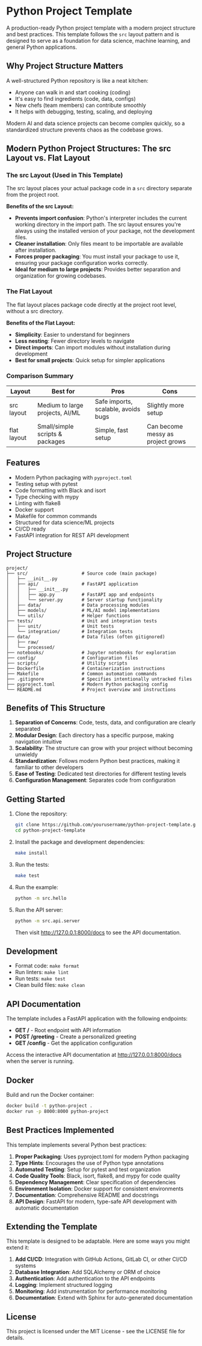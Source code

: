 # Python Project Template

A production-ready Python project template with a modern project structure and best practices. This template follows the `src` layout pattern and is designed to serve as a foundation for data science, machine learning, and general Python applications.

## Why Project Structure Matters

A well-structured Python repository is like a neat kitchen:

- Anyone can walk in and start cooking (coding)
- It's easy to find ingredients (code, data, configs)
- New chefs (team members) can contribute smoothly
- It helps with debugging, testing, scaling, and deploying

Modern AI and data science projects can become complex quickly, so a standardized structure prevents chaos as the codebase grows.

## Modern Python Project Structures: The src Layout vs. Flat Layout

### The src Layout (Used in This Template)

The src layout places your actual package code in a `src` directory separate from the project root.

**Benefits of the src Layout:**

- **Prevents import confusion**: Python's interpreter includes the current working directory in the import path. The src layout ensures you're always using the installed version of your package, not the development files.
- **Cleaner installation**: Only files meant to be importable are available after installation.
- **Forces proper packaging**: You must install your package to use it, ensuring your package configuration works correctly.
- **Ideal for medium to large projects**: Provides better separation and organization for growing codebases.

### The Flat Layout

The flat layout places package code directly at the project root level, without a src directory.

**Benefits of the Flat Layout:**

- **Simplicity**: Easier to understand for beginners
- **Less nesting**: Fewer directory levels to navigate
- **Direct imports**: Can import modules without installation during development
- **Best for small projects**: Quick setup for simpler applications

### Comparison Summary

| Layout | Best for | Pros | Cons |
|--------|----------|------|------|
| src layout | Medium to large projects, AI/ML | Safe imports, scalable, avoids bugs | Slightly more setup |
| flat layout | Small/simple scripts & packages | Simple, fast setup | Can become messy as project grows |

## Features

- Modern Python packaging with `pyproject.toml`
- Testing setup with pytest
- Code formatting with Black and isort
- Type checking with mypy
- Linting with flake8
- Docker support
- Makefile for common commands
- Structured for data science/ML projects
- CI/CD ready
- FastAPI integration for REST API development

## Project Structure

```
project/
├── src/                    # Source code (main package)
│   ├── __init__.py
│   ├── api/                # FastAPI application
│   │   ├── __init__.py
│   │   ├── app.py          # FastAPI app and endpoints
│   │   └── server.py       # Server startup functionality
│   ├── data/               # Data processing modules
│   ├── models/             # ML/AI model implementations
│   └── utils/              # Helper functions
├── tests/                  # Unit and integration tests
│   ├── unit/               # Unit tests
│   └── integration/        # Integration tests
├── data/                   # Data files (often gitignored)
│   ├── raw/
│   └── processed/
├── notebooks/              # Jupyter notebooks for exploration
├── config/                 # Configuration files
├── scripts/                # Utility scripts
├── Dockerfile              # Containerization instructions
├── Makefile                # Common automation commands
├── .gitignore              # Specifies intentionally untracked files
├── pyproject.toml          # Modern Python packaging config
└── README.md               # Project overview and instructions
```

## Benefits of This Structure

1. **Separation of Concerns**: Code, tests, data, and configuration are clearly separated
2. **Modular Design**: Each directory has a specific purpose, making navigation intuitive
3. **Scalability**: The structure can grow with your project without becoming unwieldy
4. **Standardization**: Follows modern Python best practices, making it familiar to other developers
5. **Ease of Testing**: Dedicated test directories for different testing levels
6. **Configuration Management**: Separates code from configuration

## Getting Started

1. Clone the repository:
   ```bash
   git clone https://github.com/yourusername/python-project-template.git
   cd python-project-template
   ```

2. Install the package and development dependencies:
   ```bash
   make install
   ```

3. Run the tests:
   ```bash
   make test
   ```

4. Run the example:
   ```bash
   python -m src.hello
   ```

5. Run the API server:
   ```bash
   python -m src.api.server
   ```
   Then visit http://127.0.0.1:8000/docs to see the API documentation.

## Development

- Format code: `make format`
- Run linters: `make lint`
- Run tests: `make test`
- Clean build files: `make clean`

## API Documentation

The template includes a FastAPI application with the following endpoints:

- **GET /** - Root endpoint with API information
- **POST /greeting** - Create a personalized greeting
- **GET /config** - Get the application configuration

Access the interactive API documentation at http://127.0.0.1:8000/docs when the server is running.

## Docker

Build and run the Docker container:

```bash
docker build -t python-project .
docker run -p 8000:8000 python-project
```

## Best Practices Implemented

This template implements several Python best practices:

1. **Proper Packaging**: Uses pyproject.toml for modern Python packaging
2. **Type Hints**: Encourages the use of Python type annotations
3. **Automated Testing**: Setup for pytest and test organization
4. **Code Quality Tools**: Black, isort, flake8, and mypy for code quality
5. **Dependency Management**: Clear specification of dependencies
6. **Environment Isolation**: Docker support for consistent environments
7. **Documentation**: Comprehensive README and docstrings
8. **API Design**: FastAPI for modern, type-safe API development with automatic documentation

## Extending the Template

This template is designed to be adaptable. Here are some ways you might extend it:

1. **Add CI/CD**: Integration with GitHub Actions, GitLab CI, or other CI/CD systems
2. **Database Integration**: Add SQLAlchemy or ORM of choice
3. **Authentication**: Add authentication to the API endpoints
4. **Logging**: Implement structured logging
5. **Monitoring**: Add instrumentation for performance monitoring
6. **Documentation**: Extend with Sphinx for auto-generated documentation

## License

This project is licensed under the MIT License - see the LICENSE file for details.